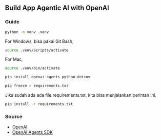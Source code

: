## Build App Agentic AI with OpenAI

### Guide

```bash
python -m venv .venv
```

For Windows, bisa pakai Git Bash,

```bash
source .venv/Scripts/activate
```

For Mac,

```bash
source .venv/bin/activate
```

```bash
pip install openai-agents python-dotenv
```

```bash
pip freeze > requirements.txt
```

Jika sudah ada ada file requirements.txt, kita bisa menjalankan perintah ini,

```bash
pip install -r requirements.txt
```

### Source

- [OpenAI](https://pypi.org/project/openai/)
- [OpenAI Agents SDK](https://github.com/openai/openai-agents-python)